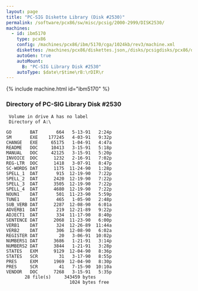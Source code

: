 ```yaml
---
layout: page
title: "PC-SIG Diskette Library (Disk #2530)"
permalink: /software/pcx86/sw/misc/pcsig/2000-2999/DISK2530/
machines:
  - id: ibm5170
    type: pcx86
    config: /machines/pcx86/ibm/5170/cga/1024kb/rev3/machine.xml
    diskettes: /machines/pcx86/diskettes.json,/disks/pcsigdisks/pcx86/diskettes.json
    autoGen: true
    autoMount:
      B: "PC-SIG Library Disk #2530"
    autoType: $date\r$time\rB:\rDIR\r
---
```


{% include machine.html id="ibm5170" %}

### Directory of PC-SIG Library Disk #2530

     Volume in drive A has no label
     Directory of A:\

    GO       BAT       664   5-13-91   2:24p
    SM       EXE    177245   4-03-91   9:32p
    CHANGE   EXE     65175   1-04-91   4:47a
    README   DOC     10413   3-15-91   5:18p
    MANUAL   DOC     42125   3-15-91   5:20p
    INVOICE  DOC      1232   2-16-91   7:02p
    REG-LTR  DOC      1418   3-07-91   8:47p
    SC-WORDS DAT      1175  11-24-90   1:28p
    SPELL_1  DAT       915  12-19-90   7:22p
    SPELL_2  DAT      2420  12-19-90   7:22p
    SPELL_3  DAT      3505  12-19-90   7:22p
    SPELL_4  DAT      4680  12-19-90   7:22p
    NOUN1    DAT       501  11-23-90   5:59p
    TUNE1    DAT       465   1-05-90   2:48p
    SUB_VERB DAT      2287  12-08-90   6:01a
    ADVERB1  DAT       219  12-21-89   9:22p
    ADJECT1  DAT       334  11-17-90   8:40p
    SENTENCE DAT      2068  11-23-90   6:00p
    VERB1    DAT       324  12-26-89  11:44a
    VERB2    DAT       306  12-08-90   6:02a
    REGISTER DAT        20   3-06-91  10:02p
    NUMBERS1 DAT      3686   1-21-91   3:14p
    NUMBERS2 DAT      3844   1-21-91   3:28p
    STATES   EXM      9129  12-04-90   8:36p
    STATES   SCR        31   3-17-90   8:55p
    PRES     EXM      1969  12-04-90   8:30p
    PRES     SCR        41   7-15-90  10:10a
    VENDOR   DOC      7268   3-15-91   5:35p
           28 file(s)     343459 bytes
                            1024 bytes free
